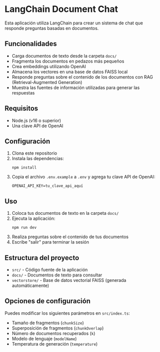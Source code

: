 # LangChain Document Chat

Esta aplicación utiliza LangChain para crear un sistema de chat que responde preguntas basadas en documentos.

## Funcionalidades

- Carga documentos de texto desde la carpeta `docs/`
- Fragmenta los documentos en pedazos más pequeños
- Crea embeddings utilizando OpenAI
- Almacena los vectores en una base de datos FAISS local
- Responde preguntas sobre el contenido de los documentos con RAG (Retrieval-Augmented Generation)
- Muestra las fuentes de información utilizadas para generar las respuestas

## Requisitos

- Node.js (v16 o superior)
- Una clave API de OpenAI

## Configuración

1. Clona este repositorio
2. Instala las dependencias:
   ```
   npm install
   ```
3. Copia el archivo `.env.example` a `.env` y agrega tu clave API de OpenAI:
   ```
   OPENAI_API_KEY=tu_clave_api_aquí
   ```

## Uso

1. Coloca tus documentos de texto en la carpeta `docs/`
2. Ejecuta la aplicación:
   ```
   npm run dev
   ```
3. Realiza preguntas sobre el contenido de tus documentos
4. Escribe "salir" para terminar la sesión

## Estructura del proyecto

- `src/` - Código fuente de la aplicación
- `docs/` - Documentos de texto para consultar
- `vectorstore/` - Base de datos vectorial FAISS (generada automáticamente)

## Opciones de configuración

Puedes modificar los siguientes parámetros en `src/index.ts`:

- Tamaño de fragmentos (`chunkSize`)
- Superposición de fragmentos (`chunkOverlap`)
- Número de documentos recuperados (`k`)
- Modelo de lenguaje (`modelName`)
- Temperatura de generación (`temperature`) 
